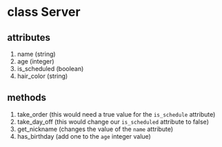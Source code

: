 # class Server

## attributes
1. name (string)
1. age (integer)
1. is_scheduled (boolean)
1. hair_color (string)

## methods
1. take_order (this would need a true value for the `is_schedule` attribute)
1. take_day_off (this would change our `is_scheduled` attribute to false)
1. get_nickname (changes the value of the `name` attribute)
1. has_birthday (add one to the `age` integer value)
